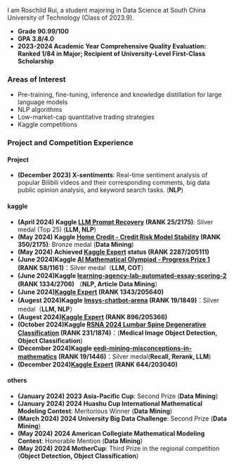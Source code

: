 I am Roschild Rui, a student majoring in Data Science at South China University of Technology (Class of 2023.9).
- **Grade 90.99/100**
- **GPA 3.8/4.0**
- **2023-2024 Academic Year Comprehensive Quality Evaluation: Ranked 1/84 in Major; Recipient of University-Level First-Class Scholarship**

### Areas of Interest
- Pre-training, fine-tuning, inference and knowledge distillation for large language models
- NLP algorithms
- Low-market-cap quantitative trading strategies
- Kaggle competitions

### Project and Competition Experience
#### Project
- **(December 2023) X-sentiments**: Real-time sentiment analysis of popular Bilibili videos and their corresponding comments, big data public opinion analysis, and keyword search tasks. (**NLP**)

#### kaggle
- **(April 2024) Kaggle [LLM Prompt Recovery](https://www.kaggle.com/competitions/llm-prompt-recovery) (RANK 25/2175)**: Silver medal (Top 25) (**LLM, NLP**)
- **(May 2024) Kaggle [Home Credit - Credit Risk Model Stability](https://www.kaggle.com/competitions/home-credit-credit-risk-model-stability) (RANK 350/2175)**: Bronze medal (**Data Mining**)
- **(May 2024) Achieved [Kaggle Expert](https://www.kaggle.com/roschildrui) status (RANK 2287/205111)**
- **(June 2024)Kaggle [AI Mathematical Olympiad - Progress Prize 1](https://www.kaggle.com/competitions/ai-mathematical-olympiad-prize) (RANK 58/1161)**：Silver medal（**LLM, COT**）
- **(June 2024)Kaggle [learning-agency-lab-automated-essay-scoring-2](https://www.kaggle.com/competitions/learning-agency-lab-automated-essay-scoring-2) (RANK 1334/2706)** （**NLP, Article Data Mining**）
- **(June 2024)[Kaggle Expert](https://www.kaggle.com/roschildrui) (RANK 1343/205640)**
- **(Augest 2024)Kaggle [lmsys-chatbot-arena](https://www.kaggle.com/competitions/lmsys-chatbot-arena) (RANK 19/1849)**：Silver medal（**LLM, NLP**）
- **(Augest 2024)[Kaggle Expert](https://www.kaggle.com/roschildrui) (RANK 896/205366)**
- **(October 2024)Kaggle [RSNA 2024 Lumbar Spine Degenerative Classification](https://www.kaggle.com/competitions/rsna-2024-lumbar-spine-degenerative-classification) (RANK 231/1874)**：(**Medical Image Object Detection, Object Classification**)
- **(December 2024)Kaggle [eedi-mining-misconceptions-in-mathematics](https://www.kaggle.com/competitions/eedi-mining-misconceptions-in-mathematics) (RANK 19/1446)**：Silver medal(**Recall, Rerank, LLM**)
- **(December 2024)[Kaggle Expert](https://www.kaggle.com/roschildrui) (RANK 644/203040)**

#### others
- **(January 2024) 2023 Asia-Pacific Cup**: Second Prize (**Data Mining**)
- **(January 2024) 2024 Huashu Cup International Mathematical Modeling Contest**: Meritorious Winner (**Data Mining**)
- **(March 2024) 2024 University Big Data Challenge**: Second Prize (**Data Mining**)
- **(May 2024) 2024 American Collegiate Mathematical Modeling Contest**: Honorable Mention (**Data Mining**)
- **(May 2024) 2024 MotherCup**: Third Prize in the regional competition (**Object Detection, Object Classification**)






